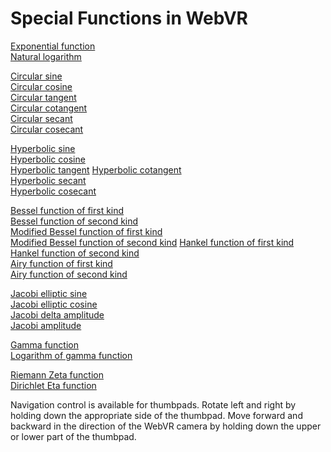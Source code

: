 # Special Functions in WebVR

[Exponential function](https://paulmasson.github.io/webvr-worlds/functions/exp.html)<br>
[Natural logarithm](https://paulmasson.github.io/webvr-worlds/functions/log.html)

[Circular sine](https://paulmasson.github.io/webvr-worlds/functions/sin.html)<br>
[Circular cosine](https://paulmasson.github.io/webvr-worlds/functions/cos.html)<br>
[Circular tangent](https://paulmasson.github.io/webvr-worlds/functions/tan.html)<br>
[Circular cotangent](https://paulmasson.github.io/webvr-worlds/functions/cot.html)<br>
[Circular secant](https://paulmasson.github.io/webvr-worlds/functions/sec.html)<br>
[Circular cosecant](https://paulmasson.github.io/webvr-worlds/functions/csc.html)

[Hyperbolic sine](https://paulmasson.github.io/webvr-worlds/functions/sinh.html)<br>
[Hyperbolic cosine](https://paulmasson.github.io/webvr-worlds/functions/cosh.html)<br>
[Hyperbolic tangent](https://paulmasson.github.io/webvr-worlds/functions/tanh.html)
[Hyperbolic cotangent](https://paulmasson.github.io/webvr-worlds/functions/coth.html)<br>
[Hyperbolic secant](https://paulmasson.github.io/webvr-worlds/functions/sech.html)<br>
[Hyperbolic cosecant](https://paulmasson.github.io/webvr-worlds/functions/csch.html)

[Bessel function of first kind](https://paulmasson.github.io/webvr-worlds/functions/besselJ.html)<br>
[Bessel function of second kind](https://paulmasson.github.io/webvr-worlds/functions/besselY.html)<br>
[Modified Bessel function of first kind](https://paulmasson.github.io/webvr-worlds/functions/besselI.html)<br>
[Modified Bessel function of second kind](https://paulmasson.github.io/webvr-worlds/functions/besselK.html)
[Hankel function of first kind](https://paulmasson.github.io/webvr-worlds/functions/hankel1.html)<br>
[Hankel function of second kind](https://paulmasson.github.io/webvr-worlds/functions/hankel2.html)<br>
[Airy function of first kind](https://paulmasson.github.io/webvr-worlds/functions/airyAi.html)<br>
[Airy function of second kind](https://paulmasson.github.io/webvr-worlds/functions/airyBi.html)<br>

[Jacobi elliptic sine](https://paulmasson.github.io/webvr-worlds/functions/sn.html)<br>
[Jacobi elliptic cosine](https://paulmasson.github.io/webvr-worlds/functions/cn.html)<br>
[Jacobi delta amplitude](https://paulmasson.github.io/webvr-worlds/functions/dn.html)<br>
[Jacobi amplitude](https://paulmasson.github.io/webvr-worlds/functions/am.html)

[Gamma function](https://paulmasson.github.io/webvr-worlds/functions/gamma.html)<br>
[Logarithm of gamma function](https://paulmasson.github.io/webvr-worlds/functions/logGamma.html)

[Riemann Zeta function](https://paulmasson.github.io/webvr-worlds/functions/zeta.html)<br/>
[Dirichlet Eta function](https://paulmasson.github.io/webvr-worlds/functions/diricheltEta.html)

Navigation control is available for thumbpads. Rotate left and right by holding down the appropriate side of the thumbpad. Move forward and backward in the direction of the WebVR camera by holding down the upper or lower part of the thumbpad.
